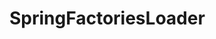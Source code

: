 



# SpringFactoriesLoader  
<!-- 
双亲委派模型以及SpringFactoriesLoader详解（最全最简单的介绍）
https://blog.csdn.net/smart_an/article/details/107219821
-->



